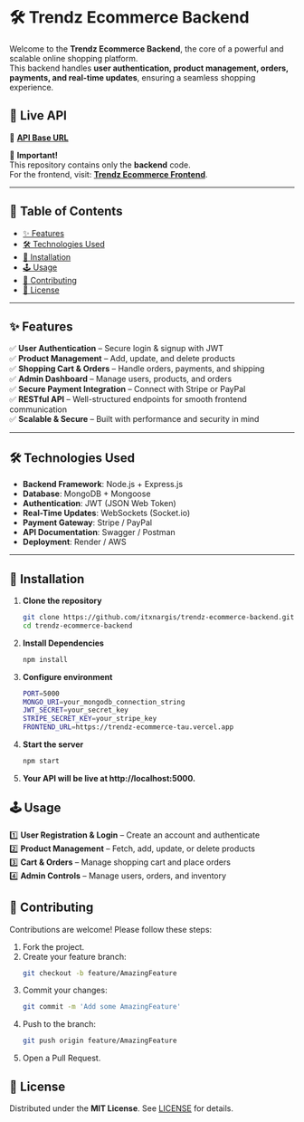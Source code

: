 # 🛠️ Trendz Ecommerce Backend

Welcome to the **Trendz Ecommerce Backend**, the core of a powerful and scalable online shopping platform.  
This backend handles **user authentication, product management, orders, payments, and real-time updates**, ensuring a seamless shopping experience.

## 🚀 Live API  
🔗 **[API Base URL](https://your-backend-api.render.com/)**  

📢 **Important!**  
This repository contains only the **backend** code.  
For the frontend, visit: **[Trendz Ecommerce Frontend](https://github.com/itxnargis/trendz-ecommerce-frontend)**.  

---

## 📜 Table of Contents
- [✨ Features](#-features)
- [🛠 Technologies Used](#-technologies-used)
- [🚀 Installation](#-installation)
- [🕹 Usage](#-usage)
- [🤝 Contributing](#-contributing)
- [📄 License](#-license)

---

## ✨ Features

✅ **User Authentication** – Secure login & signup with JWT  
✅ **Product Management** – Add, update, and delete products  
✅ **Shopping Cart & Orders** – Handle orders, payments, and shipping  
✅ **Admin Dashboard** – Manage users, products, and orders  
✅ **Secure Payment Integration** – Connect with Stripe or PayPal  
✅ **RESTful API** – Well-structured endpoints for smooth frontend communication  
✅ **Scalable & Secure** – Built with performance and security in mind  

---

## 🛠 Technologies Used
- **Backend Framework**: Node.js + Express.js  
- **Database**: MongoDB + Mongoose  
- **Authentication**: JWT (JSON Web Token)  
- **Real-Time Updates**: WebSockets (Socket.io)  
- **Payment Gateway**: Stripe / PayPal  
- **API Documentation**: Swagger / Postman  
- **Deployment**: Render / AWS  

---

## 🚀 Installation

1. **Clone the repository**
   ```bash
   git clone https://github.com/itxnargis/trendz-ecommerce-backend.git
   cd trendz-ecommerce-backend
   
2. **Install Dependencies**
    ```bash
    npm install

3. **Configure environment**
    ```bash
    PORT=5000
    MONGO_URI=your_mongodb_connection_string
    JWT_SECRET=your_secret_key
    STRIPE_SECRET_KEY=your_stripe_key
    FRONTEND_URL=https://trendz-ecommerce-tau.vercel.app

4. **Start the server**
     ```bash
     npm start

5. **Your API will be live at http://localhost:5000.**
   

## 🕹 Usage

1️⃣ **User Registration & Login** – Create an account and authenticate  
2️⃣ **Product Management** – Fetch, add, update, or delete products  
3️⃣ **Cart & Orders** – Manage shopping cart and place orders  
4️⃣ **Admin Controls** – Manage users, orders, and inventory  

## 🤝 Contributing

Contributions are welcome! Please follow these steps:

1. Fork the project.
2. Create your feature branch:
   ```bash
   git checkout -b feature/AmazingFeature
3. Commit your changes:
   ```bash
   git commit -m 'Add some AmazingFeature'
4. Push to the branch:
    ```bash
    git push origin feature/AmazingFeature
5. Open a Pull Request.

## 📄 License
Distributed under the **MIT License**. See [LICENSE](./LICENSE) for details.
